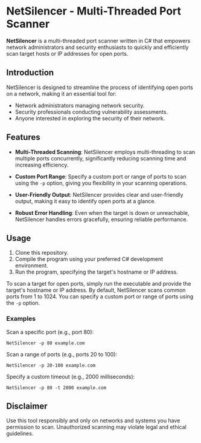 # NetSilencer - Multi-Threaded Port Scanner

**NetSilencer** is a multi-threaded port scanner written in C# that empowers network administrators and security enthusiasts to quickly and efficiently scan target hosts or IP addresses for open ports.

## Introduction

NetSilencer is designed to streamline the process of identifying open ports on a network, making it an essential tool for:

- Network administrators managing network security.
- Security professionals conducting vulnerability assessments.
- Anyone interested in exploring the security of their network.

## Features

- **Multi-Threaded Scanning**: NetSilencer employs multi-threading to scan multiple ports concurrently, significantly reducing scanning time and increasing efficiency.

- **Custom Port Range**: Specify a custom port or range of ports to scan using the `-p` option, giving you flexibility in your scanning operations.

- **User-Friendly Output**: NetSilencer provides clear and user-friendly output, making it easy to identify open ports at a glance.

- **Robust Error Handling**: Even when the target is down or unreachable, NetSilencer handles errors gracefully, ensuring reliable performance.

## Usage

1. Clone this repository.
2. Compile the program using your preferred C# development environment.
3. Run the program, specifying the target's hostname or IP address.

To scan a target for open ports, simply run the executable and provide the target's hostname or IP address. By default, NetSilencer scans common ports from 1 to 1024. You can specify a custom port or range of ports using the `-p` option.

### Examples

Scan a specific port (e.g., port 80):

```NetSilencer -p 80 example.com```

Scan a range of ports (e.g., ports 20 to 100):

```NetSilencer -p 20-100 example.com```

Specify a custom timeout (e.g., 2000 milliseconds):

```NetSilencer -p 80 -t 2000 example.com```

## Disclaimer
Use this tool responsibly and only on networks and systems you have permission to scan. Unauthorized scanning may violate legal and ethical guidelines.
